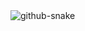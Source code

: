 <picture>
  <source media="(prefers-color-scheme: dark)" srcset="https://github.com/LucianoLaurentino/LucianoLaurentino/blob/output/github-contribution-grid-snake-dark.svg" />
  <source media="(prefers-color-scheme: light)" srcset="https://github.com/LucianoLaurentino/LucianoLaurentino/blob/output/github-contribution-grid-snake.svg"" />
  <img alt="github-snake" src="github-snake.svg" />
</picture>

